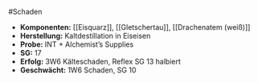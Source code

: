 #Schaden
- **Komponenten:** [[Eisquarz]], [[Gletschertau]], [[Drachenatem (weiß)]]
- **Herstellung:** Kaltdestillation in Eiseisen
- **Probe:** INT + Alchemist’s Supplies
- **SG:** 17
- **Erfolg:** 3W6 Kälteschaden, Reflex SG 13 halbiert
- **Geschwächt:** 1W6 Schaden, SG 10

